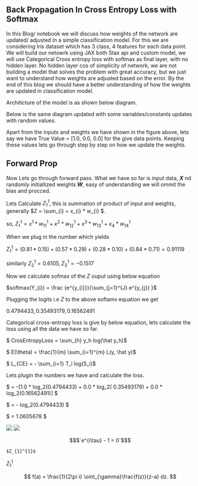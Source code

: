 ## **Back Propagation In Cross Entropy Loss with Softmax**


In this Blog/ notebook we will discuss how weights of the network are updated/ adjusted in a simple classification model. For this we are considering Iris dataset which has 3 class, 4 features for each data point. We will build our netowrk using JAX both Stax api and custom model, we will use Categorical Cross entropy loss with softmax as final layer, with no hidden layer. No hidden layer cos of simplicity of network, we are not building a model that solves the problem with great accuracy, but we just want to understand how weights are adjusted based on the error. By the end of this blog we should have a better understanding of how the weights are updated in classification model.

Architicture of the model is as shown below diagram.

Below is the same diagram updated with some variables/constants updates with random values.

Apart from the inputs and weights we have shown in the figure above, lets say we have True Value = [1.0, 0.0, 0.0] for the give data points. Keeping these values lets go through step by step on how we update the weights.

## Forward Prop

Now Lets go through forward pass. What we have so far is input data, ***X*** nd randomly initiallized weights ***W***, easy of understanding we will ommit the bias and procced. 

Lets Calculate $Z_{1}^{1}$, this is summation of product of input and weights, generally  $Z = \sum_{i} = x_{i} * w_{i} $. 

so, $Z_{1}^{1} = x^{1} * w_{11}^{1} + x^{2} * w_{12}^{1} + x^{3} * w_{13}^{1} + x_{4} * w_{14}^{1}$

When we plug in the number which yields 

$Z_{1}^{1} = (0.81 * 0.15) + (0.57 * 0.29) + (0.28 * 0.10) + (0.84 * 0.71) = 0.91119$

similarly $Z_{2}^{1} = 0.6105, Z_{3}^{1} = -0.1517$

Now we calculate sofmax of the $Z$ ouput using below equation 

$softmax(Y_{i}) = \frac {e^{y_{i}}}{\sum_{j=1}^{J} e^{y_{j}} }$

Plugging the logits i.e $Z$ to the above softamx equation we get 

$0.4794433, 0.35493179, 0.16562491$

Categorical cross-entropy loss is give by below equation, lets calculate the loss using all the data we have so far.

$ CrosEntropyLoss = \sum_{h} y_h log(\hat y_h)$

$ E(\theta) = \frac{1}{m} \sum_{i=1}^{m} L(y, \hat y)$

$ L_{CE} = - \sum_{i=1} T_i log(S_i)$

Lets plugin the numbers we have and calculate the loss.

$        = -[1.0 * log_2(0.4794433) + 0.0 * log_2( 0.35493179) + 0.0 * log_2(0.16562491)] $

$        = - log_2(0.4794433) $

$        = 1.0605678 $


<img src="https://render.githubusercontent.com/render/math?math=\sum_{n=0}^\infty\frac{1}{2^n}">

<img src="https://render.githubusercontent.com/render/math?math=a^{2} %2B b^{2} = c^{2}">

```math
$`e^{i\tau} - 1 = 0`$
```

`$Z_{1}^{1}$`


$`Z_{1}^{1}`$


$$
f(a) = \frac{1}{2\pi i} \oint_{\gamma}\frac{f(z)}{z-a} dz.
$$
